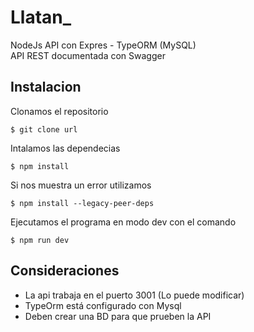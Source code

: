 # Llatan\_

NodeJs API con Expres - TypeORM (MySQL) \
API REST documentada con Swagger

## Instalacion

Clonamos el repositorio

`$ git clone url`

Intalamos las dependecias

`$ npm install`

Si nos muestra un error utilizamos

`$ npm install --legacy-peer-deps`

Ejecutamos el programa en modo dev con el comando

`$ npm run dev`

## Consideraciones

- La api trabaja en el puerto 3001 (Lo puede modificar)
- TypeOrm está configurado con Mysql
- Deben crear una BD para que prueben la API 




